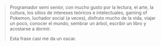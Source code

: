 <section>
<script src="https://code.jquery.com/jquery-1.11.1.min.js"></script>
<!------ Include the above in your HEAD tag ---------->
<link href="https://maxcdn.bootstrapcdn.com/bootstrap/3.3.0/css/bootstrap.min.css" rel="stylesheet" id="bootstrap-css">
<script src="https://maxcdn.bootstrapcdn.com/bootstrap/3.3.0/js/bootstrap.min.js"></script>
 <link href="https://maxcdn.bootstrapcdn.com/font-awesome/4.1.0/css/font-awesome.min.css" rel="stylesheet">
        <div class="row">
         <blockquote class="blockquote">
  <p class="mb-0">Programador semi senior, con mucho gusto por la lectura, el arte, la cultura, los sitios de intereses teóricos e intelectuales, gaming of Pokemon, luchador social (a veces), disfruto mucho de la vida, viajar un poco, conocer el mundo, sembrar un árbol, escribir un libro y acostarse a dormir.</p>
  <footer class="blockquote-footer">Esta frase casi me da un oscar.</footer>
</blockquote>
</section>
